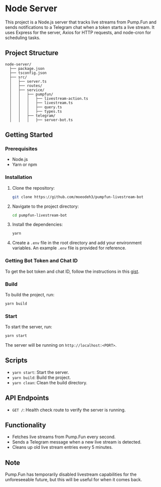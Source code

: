 # Node Server
This project is a Node.js server that tracks live streams from Pump.Fun and sends notifications to a Telegram chat when a token starts a live stream. It uses Express for the server, Axios for HTTP requests, and node-cron for scheduling tasks.

## Project Structure

```
node-server/
  ├── package.json
  ├── tsconfig.json
  ├── src/
  │   ├── server.ts
  │   ├── routes/
  │   ├── service/
  │   │   ├── pumpfun/
  │   │   │   ├── livestream-action.ts
  │   │   │   ├── livestream.ts
  │   │   │   ├── query.ts
  │   │   │   ├── types.ts
  │   │   ├── telegram/
  │   │   │   ├── server-bot.ts
```

## Getting Started

### Prerequisites

- Node.js
- Yarn or npm

### Installation

1. Clone the repository:
    ```bash
    git clone https://github.com/moeodeh3/pumpfun-livestream-bot
    ```
2. Navigate to the project directory:
    ```bash
    cd pumpfun-livestream-bot
    ```
3. Install the dependencies:
    ```bash
    yarn
    ```
4. Create a `.env` file in the root directory and add your environment variables. An example `.env` file is provided for reference.

### Getting Bot Token and Chat ID

To get the bot token and chat ID, follow the instructions in this [gist](https://gist.github.com/nafiesl/4ad622f344cd1dc3bb1ecbe468ff9f8a).


### Build

To build the project, run:
```bash
yarn build
```

### Start

To start the server, run:
```bash
yarn start
```
The server will be running on `http://localhost:<PORT>`.

## Scripts

- `yarn start`: Start the server.
- `yarn build`: Build the project.
- `yarn clean`: Clean the build directory.

## API Endpoints

- `GET /`: Health check route to verify the server is running.

## Functionality

- Fetches live streams from Pump.Fun every second.
- Sends a Telegram message when a new live stream is detected.
- Cleans up old live stream entries every 5 minutes.

## Note

Pump.Fun has temporarily disabled livestream capabilities for the unforeseeable future, but this will be useful for when it comes back.